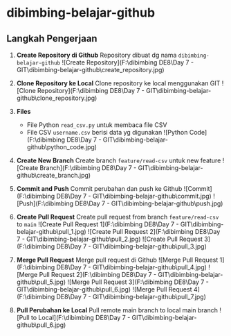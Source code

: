 # dibimbing-belajar-github

## Langkah Pengerjaan
1. **Create Repository di Github**
    Repository dibuat dg nama `dibimbing-belajar-github`
![Create Repository](F:\dibimbing DE8\Day 7 - GIT\dibimbing-belajar-github\create_repository.jpg)

2. **Clone Repository ke Local**
    Clone repository ke local menggunakan GIT
![Clone Repository](F:\dibimbing DE8\Day 7 - GIT\dibimbing-belajar-github\clone_repository.jpg)

3. **Files**
    - File Python `read_csv.py` untuk membaca file CSV
    - File CSV `username.csv` berisi data yg digunakan
![Python Code](F:\dibimbing DE8\Day 7 - GIT\dibimbing-belajar-github\python_code.jpg)

4. **Create New Branch**
    Create branch `feature/read-csv` untuk new feature
![Create Branch](F:\dibimbing DE8\Day 7 - GIT\dibimbing-belajar-github\create_branch.jpg)

5. **Commit and Push**
    Commit perubahan dan push ke Github
![Commit](F:\dibimbing DE8\Day 7 - GIT\dibimbing-belajar-github\commit.jpg)
![Push](F:\dibimbing DE8\Day 7 - GIT\dibimbing-belajar-github\push.jpg)

6. **Create Pull Request**
    Create pull request from branch `feature/read-csv` to `main`
![Create Pull Request 1](F:\dibimbing DE8\Day 7 - GIT\dibimbing-belajar-github\pull_1.jpg)
![Create Pull Request 2](F:\dibimbing DE8\Day 7 - GIT\dibimbing-belajar-github\pull_2.jpg)
![Create Pull Request 3](F:\dibimbing DE8\Day 7 - GIT\dibimbing-belajar-github\pull_3.jpg)

7. **Merge Pull Request**
    Merge pull request di Github
![Merge Pull Request 1](F:\dibimbing DE8\Day 7 - GIT\dibimbing-belajar-github\pull_4.jpg)
![Merge Pull Request 2](F:\dibimbing DE8\Day 7 - GIT\dibimbing-belajar-github\pull_5.jpg)
![Merge Pull Request 3](F:\dibimbing DE8\Day 7 - GIT\dibimbing-belajar-github\pull_6.jpg)
![Merge Pull Request 4](F:\dibimbing DE8\Day 7 - GIT\dibimbing-belajar-github\pull_7.jpg)

8. **Pull Perubahan ke Local**
    Pull remote main branch to local main branch
![Pull to Local](F:\dibimbing DE8\Day 7 - GIT\dibimbing-belajar-github\pull_6.jpg)
